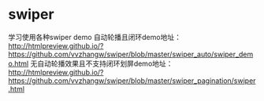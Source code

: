 # swiper
学习使用各种swiper demo
自动轮播且闭环demo地址：http://htmlpreview.github.io/?https://github.com/vvzhangw/swiper/blob/master/swiper_auto/swiper_demo.html
无自动轮播效果且不支持闭环划屏demo地址：http://htmlpreview.github.io/?https://github.com/vvzhangw/swiper/blob/master/swiper_pagination/swiper.html
